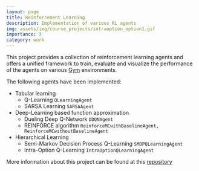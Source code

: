 ```yaml
---
layout: page
title: Reinforcement Learning
description: Implementation of various RL agents
img: assets/img/course_projects/intraoption_option1.gif
importance: 3
category: work
---
```


This project provides a collection of reinforcement learning agents and offers a unified framework to train, evaluate and visualize the performance of the agents on various [Gym](https://gymnasium.farama.org/) environments.

The following agents have been implemented:
- Tabular learning
    - Q-Learning ```QLearningAgent```
    - SARSA Learning ```SARSAAgent```
- Deep-Learning based function approximation
    - Dueling Deep Q-Network ```DDQNAgent```
    - REINFORCE algorithm ```ReinforceMCwithBaselineAgent, ReinforceMCwithoutBaselineAgent```
- Hierarchical Learning
    - Semi-Markov Decision Process Q-Learning ```SMDPQLearningAgent```
    - Intra-Option Q-Learning ```IntraOptionQLearningAgent```

More information about this project can be found at this [repository](https://github.com/lalit-jayanti/Reinforcement-Learning-Agents)